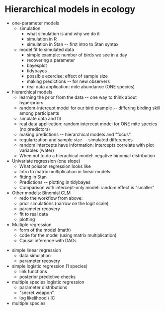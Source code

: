 # Hierarchical models in ecology

* one-parameter models
  * simulation
    * what simulation is and why we do it
    * simulation in R
    * simulation in Stan -- first intro to Stan syntax
  * model fit to simulated data
    * simple example: number of birds we see in a day
    * recovering a parameter
    * bayesplot
    * tidybayes
    * possible exercise: effect of sample size
    * making predictions -- for new observers
    * real data application: mite abundance (ONE species)
* hierarchical models
    * learning the prior from the data -- one way to think about hyperpriors
    * random-intercept model for our bird example -- differing birding skill among participants
    * simulate data and fit 
    * real data application: random intercept model for ONE mite species (no predictors)
    * making predictions -- hierarchical models and "focus".
    * regularization and sample size -- simulated differences
    * random intercepts have information: intercepts correlate with plot variables (water)
    * When not to do a hierachical model: negative binomial distribution
* Univariate regression (one slope)
    * What poisson regression looks like
    * Intro to matrix multiplication in linear models
    * fitting in Stan
    * Predictions -- plotting in tidybayes
    * Comparison with intercept-only model: random effect is "smaller"
* Other models: Binomial GLM
    * redo the workflow from above:
    * prior simulations (narrow on the logit scale)
    * parameter recovery
    * fit to real data
    * plotting
* Multiple regression
    * form of the model (math)
    * code for the model (using matrix multiplication)
    * Causal inference with DAGs
    
    
    

    
  

-   simple linear regression
    -   data simulation
    -   parameter recovery
-   simple logistic regression (1 species)
    -   link functions
    -   posterior predictive checks
-   multiple species logistic regression
    -   parameter distributions
    -   "secret weapon"
    -   log likelihood / IC
-   multiple species
